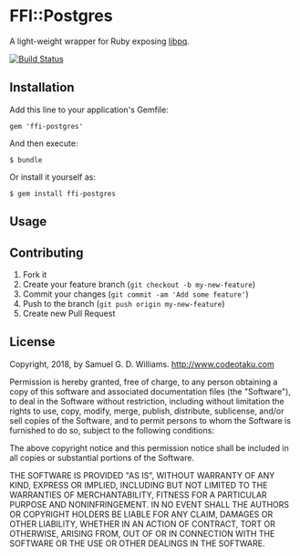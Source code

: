 # FFI::Postgres

A light-weight wrapper for Ruby exposing [libpq][1].

[![Build Status](https://secure.travis-ci.org/socketry/ffi-postgres.svg)](http://travis-ci.org/socketry/ffi-postgres)

[1]: https://www.postgresql.org/docs/current/static/libpq.html

## Installation

Add this line to your application's Gemfile:

	gem 'ffi-postgres'

And then execute:

	$ bundle

Or install it yourself as:

	$ gem install ffi-postgres

## Usage



## Contributing

1. Fork it
2. Create your feature branch (`git checkout -b my-new-feature`)
3. Commit your changes (`git commit -am 'Add some feature'`)
4. Push to the branch (`git push origin my-new-feature`)
5. Create new Pull Request

## License

Copyright, 2018, by Samuel G. D. Williams. <http://www.codeotaku.com>

Permission is hereby granted, free of charge, to any person obtaining a copy
of this software and associated documentation files (the "Software"), to deal
in the Software without restriction, including without limitation the rights
to use, copy, modify, merge, publish, distribute, sublicense, and/or sell
copies of the Software, and to permit persons to whom the Software is
furnished to do so, subject to the following conditions:

The above copyright notice and this permission notice shall be included in
all copies or substantial portions of the Software.

THE SOFTWARE IS PROVIDED "AS IS", WITHOUT WARRANTY OF ANY KIND, EXPRESS OR
IMPLIED, INCLUDING BUT NOT LIMITED TO THE WARRANTIES OF MERCHANTABILITY,
FITNESS FOR A PARTICULAR PURPOSE AND NONINFRINGEMENT. IN NO EVENT SHALL THE
AUTHORS OR COPYRIGHT HOLDERS BE LIABLE FOR ANY CLAIM, DAMAGES OR OTHER
LIABILITY, WHETHER IN AN ACTION OF CONTRACT, TORT OR OTHERWISE, ARISING FROM,
OUT OF OR IN CONNECTION WITH THE SOFTWARE OR THE USE OR OTHER DEALINGS IN
THE SOFTWARE.